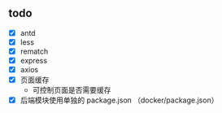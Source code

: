 ## todo

- [x] antd
- [x] less
- [x] rematch
- [x] express
- [x] axios
- [x] 页面缓存
  - 可控制页面是否需要缓存
- [x] 后端模块使用单独的 package.json （docker/package.json）

